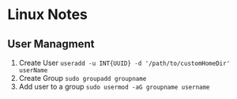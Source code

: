 # Linux Notes

## User Managment

1. Create User  `useradd -u INT{UUID} -d '/path/to/customHomeDir' userName`
2. Create Group `sudo groupadd groupname`
3. Add user to a group `sudo usermod -aG groupname username`